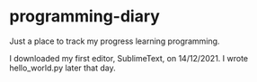 # programming-diary
Just a place to track my progress learning programming. 

I downloaded my first editor, SublimeText, on 14/12/2021.
I wrote hello_world.py later that day.
